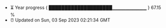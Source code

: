 - ⏳ Year progress { ████████████████████▁▁▁▁▁▁▁▁▁▁ } 67.15 %
- ⏰ Updated on Sun, 03 Sep 2023 02:21:34 GMT

